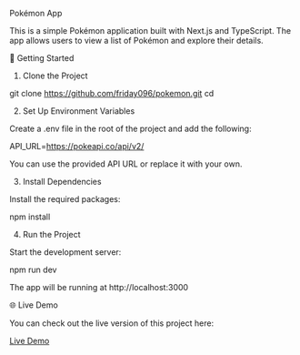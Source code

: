 Pokémon App

This is a simple Pokémon application built with Next.js and TypeScript. The app allows users to view a list of Pokémon and explore their details.

🚀 Getting Started

1. Clone the Project

git clone <https://github.com/friday096/pokemon.git>
cd <project-directory>

2. Set Up Environment Variables

Create a .env file in the root of the project and add the following:

API_URL=https://pokeapi.co/api/v2/

You can use the provided API URL or replace it with your own.

3. Install Dependencies

Install the required packages:

npm install

4. Run the Project

Start the development server:

npm run dev

The app will be running at http://localhost:3000

🌐 Live Demo

You can check out the live version of this project here:

[Live Demo](https://pokemon-six-blue.vercel.app)